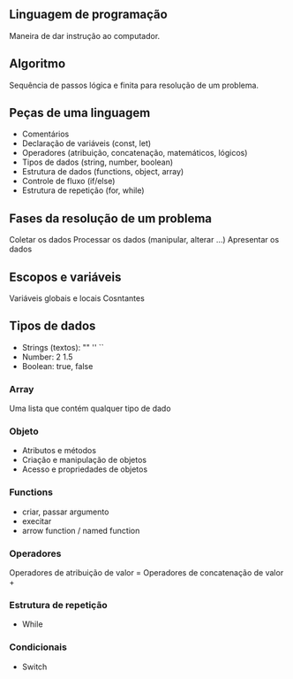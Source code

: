 ## Linguagem de programação

Maneira de dar instrução ao computador.

## Algoritmo

Sequência de passos lógica e finita para resolução de um problema.

## Peças de uma linguagem

- Comentários
- Declaração de variáveis (const, let)
- Operadores (atribuição, concatenação, matemáticos, lógicos)
- Tipos de dados (string, number, boolean)
- Estrutura de dados (functions, object, array)
- Controle de fluxo (if/else)
- Estrutura de repetição (for, while)

## Fases da resolução de um problema

Coletar os dados
Processar os dados (manipular, alterar ...)
Apresentar os dados

## Escopos e variáveis

Variáveis globais e locais
Cosntantes

## Tipos de dados

- Strings (textos): "" '' ``
- Number: 2 1.5
- Boolean: true, false

### Array

Uma lista que contém qualquer tipo de dado

### Objeto

- Atributos e métodos
- Criação e manipulação de objetos
- Acesso e propriedades de objetos

### Functions

- criar, passar argumento
- execitar
- arrow function / named function

### Operadores
Operadores de atribuição de valor =
Operadores de concatenação de valor +

### Estrutura de repetição

- While

### Condicionais

- Switch